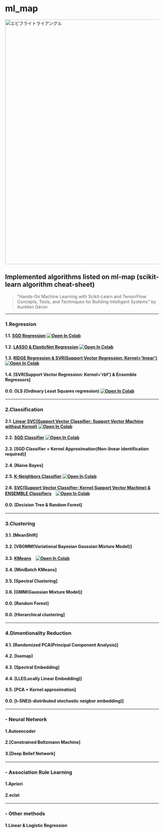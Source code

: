 # ml_map
<img width="800" src="https://user-images.githubusercontent.com/60038634/138719935-d4cf8094-9cc3-4afd-ace5-aa6a8b134af3.png" alt="エビフライトライアングル" title="サンプル">

## Implemented algorithms listed on ml-map (scikit-learn algorithm cheat-sheet) 
> "Hands-On Machine Learning with Scikit-Learn and TensorFlow: Concepts, Tools, and Techniques for Building Intelligent Systems" by Aurélien Géron
---
### 1.Regression 
  #### 1.1. [SGD Regression](https://github.com/HaruHonda/ml_map/blob/main/algorithms/1.1.%20SGD%20Regression) [![Open In Colab](https://colab.research.google.com/assets/colab-badge.svg)](https://colab.research.google.com/gist/HaruHonda/7fbd40fe641da9bedcb9c87138738693/harukihonda.ipynb)
  #### 1.2. [LASSO & ElasticNet Regression](https://github.com/HaruHonda/ml_map/blob/main/algorithms/1.2.%20LASSO%20%26%20ElasticNet%20Regression) [![Open In Colab](https://colab.research.google.com/assets/colab-badge.svg)](https://colab.research.google.com/gist/HaruHonda/7fbd40fe641da9bedcb9c87138738693/harukihonda.ipynb)
  #### 1.3. [RIDGE Regression & SVR(Support Vector Regression: Kernel='linear')](https://github.com/HaruHonda/ml_map/tree/main/algorithms/1.2.%20LASSO%20%26%20ElasticNet%20Regression) [![Open In Colab](https://colab.research.google.com/assets/colab-badge.svg)](https://colab.research.google.com/gist/HaruHonda/7fbd40fe641da9bedcb9c87138738693/harukihonda.ipynb)
  #### 1.4. [SVR(Support Vector Regression: Kernel='rbf') & Ensemble Regressors] <!-- (https://github.com/HaruHonda/ml_map/tree/main/algorithms/1.4.%20SVR%20(Support%20Vector%20Regression)%20%26%20Ensemble%20Regressors)-->
  #### 0.0. OLS (Ordinary Least Squares regression) [![Open In Colab](https://colab.research.google.com/assets/colab-badge.svg)](https://colab.research.google.com/gist/HaruHonda/044676c5d7273fd0f448009afa4a56eb/ols.ipynb)
---
### 2.Classification
  #### 2.1. [Linear SVC(Support Vector Classifier: Support Vector Machine without Kernel)](https://github.com/HaruHonda/ml_map/tree/main/algorithms/2.1.%20Linear%20SVC%20(Support%20Vector%20Classifier)) [![Open In Colab](https://colab.research.google.com/assets/colab-badge.svg)](https://colab.research.google.com/gist/HaruHonda/7fbd40fe641da9bedcb9c87138738693/harukihonda.ipynb)
  #### 2.2. [SGD Classifier](https://github.com/HaruHonda/ml_map/tree/main/algorithms/2.2.%20SGD%20Classfier) [![Open In Colab](https://colab.research.google.com/assets/colab-badge.svg)](https://colab.research.google.com/gist/HaruHonda/7fbd40fe641da9bedcb9c87138738693/harukihonda.ipynb)
  #### 2.3. [SGD Classifier + Kernel Approximation(Non-linear identification required)]<!-- (https://github.com/HaruHonda/ml_map/tree/main/algorithms/2.3.%20SGD%20Classifier%20%2B%20Kernel%20Approximation)-->
  #### 2.4. [Naive Bayes]<!--(https://github.com/HaruHonda/ml_map/tree/main/algorithms/2.4.%20Naive%20Bayes)-->
  #### 2.5. [K-Neighbors Classifier](https://github.com/HaruHonda/ml_map/tree/main/algorithms/2.5.%20K-Neighbors%20Classifier) [![Open In Colab](https://colab.research.google.com/assets/colab-badge.svg)](https://colab.research.google.com/gist/HaruHonda/25bdb7f074ad28b7784207e258725dea/harukihonda.ipynb)
  #### 2.6. [SVC(Support Vector Classifier: Kernel Support Vector Machine) & ENSEMBLE Classifiers](https://github.com/HaruHonda/ml_map/tree/main/algorithms/2.6.%20SVC%20(Support%20Vector%20Classifier)%20%26%20ENSEMBLE%20Classifiers)　[![Open In Colab](https://colab.research.google.com/assets/colab-badge.svg)](https://colab.research.google.com/gist/HaruHonda/425a0cc857a7aa178dd5db74bd182f79/harukihonda.ipynb)
  #### 0.0. [Decision Tree & Random Forest]
---
### 3.Clustering
  #### 3.1. [MeanShift]<!--(https://github.com/HaruHonda/ml_map/tree/main/algorithms/3.1.%20MeanShift)-->
  #### 3.2. [VBGMM(Variational Bayesian Gaussian Mixture Model)]<!--(https://github.com/HaruHonda/ml_map/tree/main/algorithms/3.2.%20VBGMM(Variational%20Bayesian%20Gaussian%20Mixture%20Model))-->
  #### 3.3. [KMeans](https://github.com/HaruHonda/ml_map/tree/main/algorithms/3.3.%20KMeans)　[![Open In Colab](https://colab.research.google.com/assets/colab-badge.svg)](https://colab.research.google.com/gist/HaruHonda/25bdb7f074ad28b7784207e258725dea/harukihonda.ipynb)
  #### 3.4. [MiniBatch KMeans]<!--(https://github.com/HaruHonda/ml_map/tree/main/algorithms/3.4.%20MiniBatch%20KMeans)-->
  #### 3.5. [Spectral Clustering]<!--(https://github.com/HaruHonda/ml_map/tree/main/algorithms/3.5.%20Spectral%20Clustering)-->
  #### 3.6. [GMM(Gaussian Mixture Model)]<!--(https://github.com/HaruHonda/ml_map/tree/main/algorithms/3.6.%20GMM(Gaussian%20Mixture%20Model))-->
  #### 0.0. [Random Forest]
  #### 0.0. [Hierarchical clustering]
---
### 4.Dimentionality Reduction
  #### 4.1. [Randomized PCA(Principal Component Analysis)]<!--(https://github.com/HaruHonda/ml_map/tree/main/algorithms/4.1.%20Randomized%20PCA)-->
  #### 4.2. [Isomap]<!--(https://github.com/HaruHonda/ml_map/tree/main/algorithms/4.2.%20Isomap)-->
  #### 4.3. [Spectral Embedding]<!--(https://github.com/HaruHonda/ml_map/tree/main/algorithms/4.3.%20Spectral%20Embedding)-->
  #### 4.4. [LLE(Locally Linear Embedding)]<!--(https://github.com/HaruHonda/ml_map/tree/main/algorithms/4.4.%20LLE(Locally%20Linear%20Embedding))-->
  #### 4.5. [PCA + Kernel approximation]<!--(https://github.com/HaruHonda/ml_map/tree/main/algorithms/4.5.%20PCA%20%2B%20Kernel%20approximation)-->
  #### 0.0. [t-SNE(t-distributed stochastic neigbor embedding)]
---
### - Neural Network
#### 1.Autoencoder
#### 2.[Constrained Boltzmann Machine]
#### 3.[Deep Belief Network]
---
### - Association Rule Learning ###
#### 1.Apriori 
#### 2.eclat 
---
### - Other methods
#### 1.Linear & Logistic Regression
